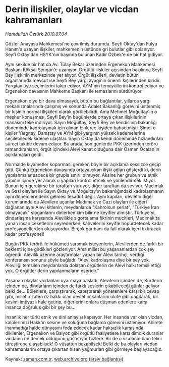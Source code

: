 # Derin ilişkiler, olaylar ve vicdan kahramanları

*Hamdullah Öztürk 2010.07.04*

<td class="columnist-detail">
<p>Gözler Anayasa Mahkemesi'ne çevrilmiş durumda. Seyfi Oktay'dan Fulya Hanım'a uzayan ilişkiler, mahkemenin üstünde gri bulutlar gibi dolanıyor. Seyfi Oktay'dan HSYK'nın başında bulunan Kadir Özbek'e de bir hat gidiyor.</p>
<p>
<div id="haberMetinDiv">
<p>Aynı şekilde bir hat da Av. Tülay Bekar üzerinden Ergenekon Mahkemesi Başkanı Köksal Şengün'e uzanıyor. Örgütlü ilişkiler açısından bakılınca Seyfi Bey ilişkinin merkezinde yer alıyor. Örgüt ilişkileri, devletin bütün organlarında mevcut ise Seyfi Bey yargı ayağının önemli kişilerinden biridir. Yargıtay üye seçimlerini takip ediyor, AYM'nin temayüllerini kontrol ediyor ve Ergenekon davasının Mahkeme Başkanı ile temaslarını sürdürüyor.
<p>Ergenekon diye bir dava olmasaydı, bütün bu bağlantılar, yıllarca yargı mekanizmalarında çalışmış ve sonunda Adalet Bakanlığı görevini üstlenmiş bir kişinin normal ilişkileri olarak görülebilirdi. Ama Mehmet Moğultay'ın o meşhur konuşması, Seyfi Bey'in bugünlerde ortaya çıkan ilişkilerinin manasını teke indiriyor. Sayın Moğultay, Seyfi Bey ve kendisinin bakanlığı döneminde kadrolaşmak için alınan binlerce kişiden bahsetmişti. Şimdi o kişiler Yargıtay, Danıştay ve AYM gibi yargının yüksek kademelerine seçilebilecek kıdeme ulaştılar. Sayın Oktay da kendi döneminde hızlandırılan süreci takibe devam ediyor. Bu arada, son günlerde PKK üzerinden terörü tırmandıranların, örgüt içindeki Alevi kanat olduğuna dair Osman Öcalan'ın açıklamaları geldi.
<p>Normalde kıyametler koparması gereken böyle bir açıklama sessizce geçip gitti. Çünkü Ergenekon davasında ortaya çıkan ilişki ağları gösterdi ki, derin yapılanmalar sadece bir grupla sınırlı olmuyor. Aksine her grubun ve etnik yapının içinde yer alarak o yapıları kontrol etmek ve yönlendirmek istiyor. Bunun için gerekirse bir taraftan vuruyor, diğer taraftan da seviyor. Madımak ve Gazi olayları ile Sayın Oktay ve Moğultay'ın bakanlığındaki kadrolaşmanın aynı dönemlere denk gelmesi tesadüf değil. Aynı kapıları, devletin diğer kurumlarında da Alevilere açanlar Madımak ve Gazi olayları ile ciğeri dağlanan aynı Alevi kitlenin, meydanlarda "Kahrolsun şeriat", "Türkiye İran olmayacak" sloganlarını dinlerken kim bilir ne keyifler almıştır. Türkiye'yi, dindarlaşma karşısında Alevilikle sigortalama fikrinin mucitleri, Madımak'ta yanan insan cesetlerini seyrederken, kahvelerini keyifle höpürdetecek kadar profesyonellerden oluşuyordur. Birçok garibanı da fail olarak içeri tıktıracak kadar profesyonel!
<p>Bugün PKK terörü ile hükümeti sarsmak isteyenlerin, Alevilerden de farklı bir beklenti içine girdikleri gözleniyor. Ama millet bu yaşananlardan çok şey öğrendi. Alevilik üzerine araştırmalar yapan bir Alevi tarihçi, verdiği konferansın sonunu şöyle bağladı: "Alevi kadrolaşma diye bir şey yok. Aleviliği temsilen meydanlarda dolaşan örgütlerin de Alevi halkı temsil ettiği yok. O örgütler derin yapılanmaların eseridir."
<p>Yaşanan olaylar vicdanları uyarmaya başladı. Alevilerin içinden de, Kürtlerin içinden de, dindarların içinden de farklı seslerin çıkabileceği günler geliyor belki de... Bölenlere, çarpıştırarak, kapıştırarak yönetenlere karşı bir cevap gibi, milletin zaten öz hakkı olan devlet imkânlarını ulufe gibi dağıtarak, bir kesimi imtiyazlı hale getirip, diğerlerini onlara düşman edenlere karşı insanca doğruluş gibi bir şey bu...
<p>İnsanlık her türlü etnik ve dini anlayışı kapsıyor. Her insanda var olan vicdan, kalplerimizi Hakk'ın sesine ve soluğuna bağlama görevini üstleniyor. Ahirete inanmadığı halde dünyasını feda edecek kadar haksızlık karşısında dikilenler, Ergenekon ve Balyoz gibi örgütlü faaliyetlere karşı dimdik duranlar vicdanın ne demek olduğunu gösteriyor bizlere. Bir de o vicdanın bam telini titreştirene ulaşabilsek! O vüsatten bakabilsek! Belki de bu olayları vicdan kahramanlarını ortaya çıkartan nisan yağmurları gibi görmeye başlayacağız. </p></p></p></p></p></p></div>
</p>
<a href="http://web.archive.org/web/20110104233016/mailto:h.ozturk@zaman.com.tr">
</a></td>

Kaynak: [zaman.com.tr](http://zaman.com.tr/yazar.do?yazino=1002442), [web.archive.org (arşiv bağlantısı)](http://web.archive.org/web/20110104233016/http://www.zaman.com.tr/yazar.do?yazino=1002442)
